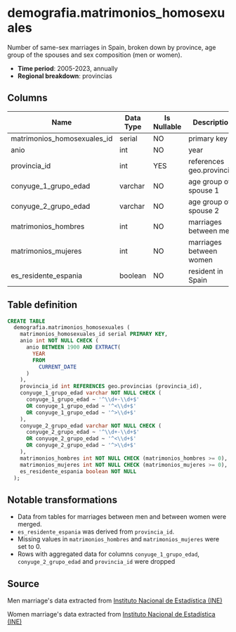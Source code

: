 # demografia.matrimonios_homosexuales

Number of same-sex marriages in Spain, broken down by province, age group of the spouses and sex composition (men or women).

- **Time period**: 2005-2023, annually
- **Regional breakdown**: provincias

## Columns

| Name | Data Type | Is Nullable | Description |
| --- | --- | --- | --- |
| matrimonios_homosexuales_id | serial | NO | primary key |
| anio | int | NO | year |
| provincia_id | int | YES | references geo.provincias |
| conyuge_1_grupo_edad | varchar | NO | age group of spouse 1 |
| conyuge_2_grupo_edad | varchar | NO | age group of spouse 2 |
| matrimonios_hombres | int | NO | marriages between men |
| matrimonios_mujeres | int | NO | marriages between women |
| es_residente_espania | boolean | NO | resident in Spain |

## Table definition

```sql
CREATE TABLE
  demografia.matrimonios_homosexuales (
    matrimonios_homosexuales_id serial PRIMARY KEY,
    anio int NOT NULL CHECK (
      anio BETWEEN 1900 AND EXTRACT(
        YEAR
        FROM
          CURRENT_DATE
      )
    ),
    provincia_id int REFERENCES geo.provincias (provincia_id),
    conyuge_1_grupo_edad varchar NOT NULL CHECK (
      conyuge_1_grupo_edad ~ '^\\d+-\\d+$'
      OR conyuge_1_grupo_edad ~ '^<\\d+$'
      OR conyuge_1_grupo_edad ~ '^>\\d+$'
    ),
    conyuge_2_grupo_edad varchar NOT NULL CHECK (
      conyuge_2_grupo_edad ~ '^\\d+-\\d+$'
      OR conyuge_2_grupo_edad ~ '^<\\d+$'
      OR conyuge_2_grupo_edad ~ '^>\\d+$'
    ),
    matrimonios_hombres int NOT NULL CHECK (matrimonios_hombres >= 0),
    matrimonios_mujeres int NOT NULL CHECK (matrimonios_mujeres >= 0),
    es_residente_espania boolean NOT NULL
  );
```

## Notable transformations

- Data from tables for marriages between men and between women were merged.
- `es_residente_espania` was derived from `provincia_id`.
- Missing values in `matrimonios_hombres` and `matrimonios_mujeres` were set to 0.
- Rows with aggregated data for columns `conyuge_1_grupo_edad`, `conyuge_2_grupo_edad` and `provincia_id` were dropped


## Source

Men marriage's data extracted from <a href="https://www.ine.es/jaxiT3/Tabla.htm?t=9113&L=0" target="_blank">Instituto Nacional de Estadística (INE)</a>

Women marriage's data extracted from <a href="https://www.ine.es/jaxiT3/Tabla.htm?t=9114&L=0" target="_blank">Instituto Nacional de Estadística (INE)</a>